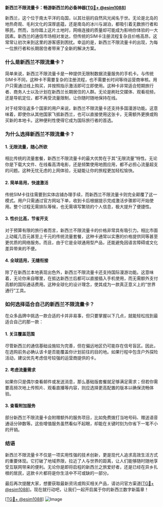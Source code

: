 **新西兰不限流量卡：畅游新西兰的必备神器[[TG💪+ @esim1088](https://t.me/s/esim1088)]**

新西兰，这个位于南太平洋的岛国，以其壮丽的自然风光闻名于世。无论是北岛的地热奇观、毛利文化的深厚底蕴，还是南岛的冰川与湖泊，都吸引着无数旅行者和移民。然而，当你踏上这片土地时，网络连接的质量却可能成为影响你体验的一大因素。新西兰的通信市场相对发达，但传统的SIM卡注册流程复杂且价格高昂，这常常让初次来到这里的游客感到困扰。幸运的是，新西兰不限流量卡的出现，为每一位旅行者和长期居住者带来了全新的解决方案。

### **什么是新西兰不限流量卡？**

简单来说，新西兰不限流量卡是一种提供无限制数据流量服务的手机卡。与传统SIM卡不同，这种卡不需要复杂的注册流程，也不需要长时间等待运营商审核。用户只需通过线上购买，并按照指示激活即可立即使用。这种卡非常适合短期旅行者、商务人士以及计划在新西兰长期居住的人群。无论是刷社交媒体、观看视频，还是导航定位，都不再受流量限制，让你随时随地保持在线。

对于经常往返多个国家的用户来说，新西兰不限流量卡还支持多国漫游功能。这意味着，即使你从其他国家飞抵新西兰，也可以直接使用这张卡，无需额外更换或购买新的本地卡。这种便利性使得它成为国际旅行者的首选。

### **为什么选择新西兰不限流量卡？**

#### **1. 无限流量，随心所欲**
相比传统的流量套餐，新西兰不限流量卡的最大优势在于其“无限流量”特性。无论你是下载大文件、在线看高清电影，还是频繁使用地图应用，都不必担心流量超支的问题。这种无忧无虑的上网体验，无疑能让你的旅程更加轻松愉快。

#### **2. 简单易用，快速激活**
传统SIM卡往往需要到实体店铺办理手续，而新西兰不限流量卡则完全颠覆了这一模式。用户只需通过官方网站下单，收到卡后根据提示完成激活步骤即可开始使用。整个过程无需排队等候，也无需填写繁琐的个人信息，极大提升了便捷性。

#### **3. 性价比高，节省开支**
对于预算有限的旅行者而言，新西兰不限流量卡的价格非常具有吸引力。相比市面上动辄几百元甚至上千元的传统流量套餐，这种卡通常以实惠的价格提供同等甚至更优质的网络服务。而且，由于它是全球通用型产品，还能避免因语言障碍或文化差异带来的不便。

#### **4. 全球适用，无缝衔接**
除了在新西兰本地表现出色外，新西兰不限流量卡还支持国际漫游功能。这意味着，无论你来自哪里，在抵达新西兰后都可以直接插入手机使用，而无需额外支付高额的国际通话费用。这种全球化的设计理念，使其成为一款真正意义上的“世界通行”工具。

### **如何选择适合自己的新西兰不限流量卡？**

在众多品牌中挑选一款合适的卡并非易事，但只要掌握以下几点，就能轻松找到最适合自己的那一款：

#### **1. 关注覆盖范围**
尽管新西兰的通信基础设施较为完善，但在偏远地区仍可能存在信号盲区。因此，在选购前务必确认该卡是否能覆盖你计划前往的目的地。如果行程中包含户外探险活动，建议优先考虑信号较强的运营商提供的卡。

#### **2. 考虑流量需求**
如果你只是偶尔查看邮件或发送消息，那么基础版套餐就足够满足需求；但若你需要高频次地上传照片、观看直播等内容，则应选择更高配置的版本以确保流畅体验。

#### **3. 查看附加服务**
部分新西兰不限流量卡会附赠额外的服务项目，比如免费拨打当地号码、赠送语音通话分钟数等。这些增值服务虽然看似不起眼，却能在关键时刻为你省下一笔不小的开销。

### **结语**

新西兰不限流量卡不仅是一项实用性强的技术创新，更是现代人追求高效生活方式的重要体现。它打破了地域界限，拉近了人与世界的距离，让人们能够随时随地享受互联网带来的便利。无论你是即将启程的新西兰之旅爱好者，还是已经在异乡扎根的居民，这款卡片都将是你生活中不可或缺的一部分。

最后再次提醒大家，想要获取最新资讯或购买相关产品，请访问官方渠道[[TG💪+ @esim1088](https://t.me/s/esim1088)]。现在就行动吧，让我们一起开启属于你的新西兰数字新篇章！

[[TG💪+ @esim1088](https://t.me/s/esim1088)] ![Image](https://i.postimg.cc/4NQfJmqS/Snipaste-2025-05-13-00-14-12.png)